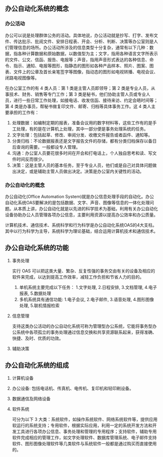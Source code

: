 

## 办公自动化系统的概念
### 办公活动

办公可以说是处理群体公务的活动。具体地说，办公活动就是抄写、打字、发布文件、传达批示、批阅文件、安排日程表、开会、分析、判断、决策等办公室则是人们管理信息的场所。办公活动所涉及的信息类型十分复杂，通常有以下几种：数据，指各种计算数据和原始数据，以数值型为主；文字，指用各种语言文字所表示的文件、公文、信函、报告、电报等；声音，指用声音形式表达的各种信息、命令、指示、通知、电报等图形，指静态的图形如各种产品样本、照片、图案、图表、文件上的公章及首长亲笔签字等图像，指动态的图形如电视转播、电视会议、闭路电视图像等。

在办公室工作的有 4 类人员：第 1 类是主管人员即领导；第 2 类是专业人员，从事技术、财务、销售等专门工作；第 3 类是秘书，他们协助主管人员或专业人员，进行一些日常工作处理，如接电话、收发信函、接待来访、约定会晤时间等；第 4 类是办事员，帮秘书做复印文件、邮寄、归档等具体事务工作。这 4 类人主要承担的工作有：


1. 处理数据：如编制定期的报表，准备会议用的数字材料等，这些工作有的是手工处理，有的是在计算机上处理，其中一部分便是事务处理系统的任务。
2. 文字处理：包括起草、修改、审阅分发、收缴文件报告或者函件、通知等。
3. 分类归档：不论数据报表还是文字报告文件的存储，都有分类归档保存以备日后查询的需要。一般都设专人管理。
4. 沟通：办公室人员要花很多时间在开会和打电话上，个人独自思考和读、写文件时间反而很少。
5. 决策：这是主管人员的基本任务，至于专业人员，他们或是自己对具体问题做出决定，或是辅助主管人员做出决定。决策是办公室内关键性的活动。

### 办公自动化的概念

办公自动化(Office Automation System)就是办公信息处理手段的自动化。办公自动化系统OAS要解决的是包括数据、文字、声音、图像等信息的一体化处理问题。从本质上讲，办公自动化就是以先进的科学技术为基础，利用有关办公自动化设备协助办公人员管理各项办公信息，主要利用资源以提高办公效率和办公质量。

计算机技术、通信技术、系统科学和行为科学是办公自动化系统OAS的4大支柱。其中以行为科学为主导，系统科学为理论基础，结合运用计算机技术和通信技术。 



## 办公自动化系统的功能

1. 事务处理

    实行 OAS 可以把这类大量、繁杂、反复性强的事务交由有关的设备及相应的软件来完成，以达到提高工作效率，减轻工作负担和节省人力的目的。

    1. 单机系统主要完成以下任务： 1.文字处理, 2.日程安排, 3.文档管理, 4.电子报表, 5.数据处理
    2. 多机系统具有通信功能: 1.电子会议, 2.电子邮件, 3.语音处理, 4.图形图像处理, 5.联机情报检索

2. 信息管理


    支待这类办公活动的办公自动化系统可称为管理型办公系统，它能将事务型办公系统中各项孤立的事务处理通过信息交换和共享资源联系起来，获得准确、快捷、及时、优质的功效。


3. 辅助决策



## 办公自动化系统的组成

1. 计算机设备
2. 办公设备: 包括电话机、传真机、电传机、复印机和轻印刷设备。
3. 数据通信及网络设备
4. 软件系统

    可分为以下 3 大类：系统软件，如操作系统软件、网络系统软件等，提供应用软运行的系统支持；专用软件，根据实际应用，利用一定的系统开发方法和开发工具进行各项办公信息、事务处理和管理的专用程序；支持软件，辅助专用软件完成相应的管理工作，如文字处理软件、数据库管理系统、电子邮件支持软件、图形图像处理软件等几类软件与系统软件一般都是通过购买而直接使用的。

